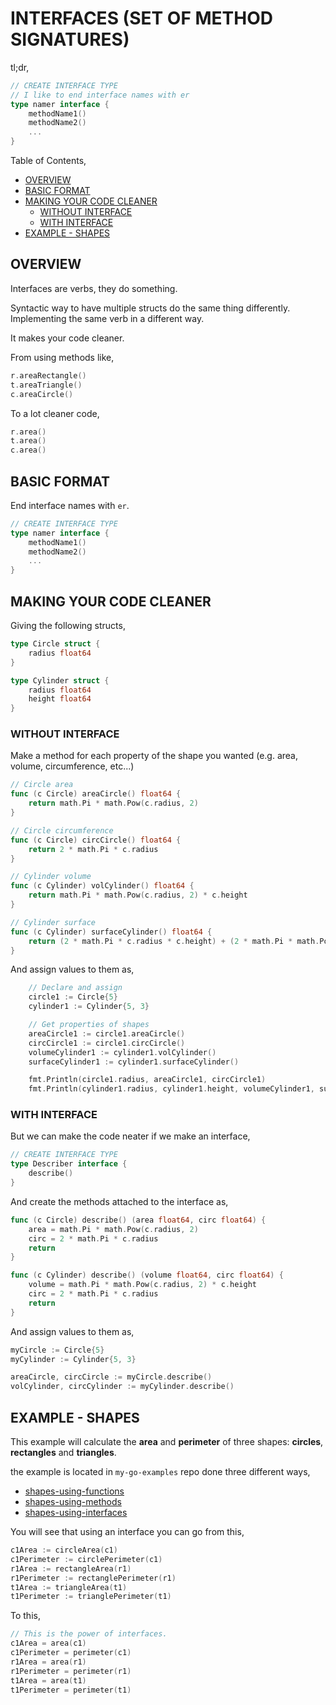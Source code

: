 # INTERFACES (SET OF METHOD SIGNATURES)

tl;dr,

```go
// CREATE INTERFACE TYPE
// I like to end interface names with er
type namer interface {
    methodName1()
    methodName2()
    ...
}
```

Table of Contents,

* [OVERVIEW](https://github.com/JeffDeCola/my-cheat-sheets/tree/master/software/development/languages/go-cheat-sheet/interfaces.md#overview)
* [BASIC FORMAT](https://github.com/JeffDeCola/my-cheat-sheets/tree/master/software/development/languages/go-cheat-sheet/interfaces.md#basic-format)
* [MAKING YOUR CODE CLEANER](https://github.com/JeffDeCola/my-cheat-sheets/tree/master/software/development/languages/go-cheat-sheet/interfaces.md#making-your-code-cleaner)
  * [WITHOUT INTERFACE](https://github.com/JeffDeCola/my-cheat-sheets/tree/master/software/development/languages/go-cheat-sheet/interfaces.md#without-interface)
  * [WITH INTERFACE](https://github.com/JeffDeCola/my-cheat-sheets/tree/master/software/development/languages/go-cheat-sheet/interfaces.md#with-interface)
* [EXAMPLE - SHAPES](https://github.com/JeffDeCola/my-cheat-sheets/tree/master/software/development/languages/go-cheat-sheet/interfaces.md#example---shapes)

## OVERVIEW

Interfaces are verbs, they do something.

Syntactic way to have multiple structs do the same thing differently.
Implementing the same verb in a different way.

It makes your code cleaner.

From using methods like,

```go
r.areaRectangle()
t.areaTriangle()
c.areaCircle()
```

To a lot cleaner code,

```go
r.area()
t.area()
c.area()
```

## BASIC FORMAT

End interface names with `er`.

```go
// CREATE INTERFACE TYPE
type namer interface {
    methodName1()
    methodName2()
    ...
}
```

## MAKING YOUR CODE CLEANER

Giving the following structs,

```go
type Circle struct {
    radius float64
}

type Cylinder struct {
    radius float64
    height float64
}
```

### WITHOUT INTERFACE

Make a method for each property of the shape you wanted
(e.g. area, volume, circumference, etc...)

```go
// Circle area
func (c Circle) areaCircle() float64 {
    return math.Pi * math.Pow(c.radius, 2)
}

// Circle circumference
func (c Circle) circCircle() float64 {
    return 2 * math.Pi * c.radius
}

// Cylinder volume
func (c Cylinder) volCylinder() float64 {
    return math.Pi * math.Pow(c.radius, 2) * c.height
}

// Cylinder surface
func (c Cylinder) surfaceCylinder() float64 {
    return (2 * math.Pi * c.radius * c.height) + (2 * math.Pi * math.Pow(c.radius, 2))
}
```

And assign values to them as,

```go
    // Declare and assign
    circle1 := Circle{5}
    cylinder1 := Cylinder{5, 3}

    // Get properties of shapes
    areaCircle1 := circle1.areaCircle()
    circCircle1 := circle1.circCircle()
    volumeCylinder1 := cylinder1.volCylinder()
    surfaceCylinder1 := cylinder1.surfaceCylinder()

    fmt.Println(circle1.radius, areaCircle1, circCircle1)
    fmt.Println(cylinder1.radius, cylinder1.height, volumeCylinder1, surfaceCylinder1)
```

### WITH INTERFACE

But we can make the code neater if we make an interface,

```go
// CREATE INTERFACE TYPE
type Describer interface {
    describe()
}
```

And create the methods attached to the interface as,

```go
func (c Circle) describe() (area float64, circ float64) {
    area = math.Pi * math.Pow(c.radius, 2)
    circ = 2 * math.Pi * c.radius
    return
}

func (c Cylinder) describe() (volume float64, circ float64) {
    volume = math.Pi * math.Pow(c.radius, 2) * c.height
    circ = 2 * math.Pi * c.radius
    return
}
```

And assign values to them as,

```go
myCircle := Circle{5}
myCylinder := Cylinder{5, 3}

areaCircle, circCircle := myCircle.describe()
volCylinder, circCylinder := myCylinder.describe()


```

## EXAMPLE - SHAPES

This example will calculate the **area** and **perimeter**
of three shapes: **circles**, **rectangles** and **triangles**.

the example is located in `my-go-examples` repo done three different ways,

* [shapes-using-functions](https://github.com/JeffDeCola/my-go-examples/tree/master/basic-syntax/functions/shapes-using-functions)
* [shapes-using-methods](https://github.com/JeffDeCola/my-go-examples/tree/master/basic-syntax/methods/shapes-using-methods)
* [shapes-using-interfaces](https://github.com/JeffDeCola/my-go-examples/tree/master/basic-syntax/interfaces/shapes-using-interfaces)

You will see that using an interface you can go from this,

```go
c1Area := circleArea(c1)
c1Perimeter := circlePerimeter(c1)
r1Area := rectangleArea(r1)
r1Perimeter := rectanglePerimeter(r1)
t1Area := triangleArea(t1)
t1Perimeter := trianglePerimeter(t1)
```

To this,

```go
// This is the power of interfaces.
c1Area = area(c1)
c1Perimeter = perimeter(c1)
r1Area = area(r1)
r1Perimeter = perimeter(r1)
t1Area = area(t1)
t1Perimeter = perimeter(t1)
```
